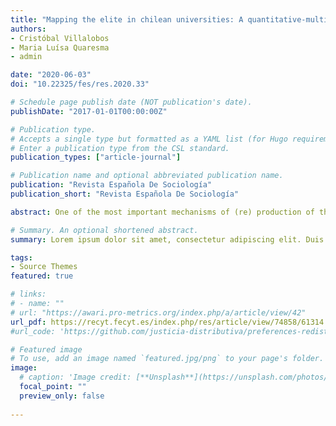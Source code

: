 ```yaml
---
title: "Mapping the elite in chilean universities: A quantitative-multidimensional analysis"
authors:
- Cristóbal Villalobos
- Maria Luísa Quaresma
- admin

date: "2020-06-03"
doi: "10.22325/fes/res.2020.33"

# Schedule page publish date (NOT publication's date).
publishDate: "2017-01-01T00:00:00Z"

# Publication type.
# Accepts a single type but formatted as a YAML list (for Hugo requirements).
# Enter a publication type from the CSL standard.
publication_types: ["article-journal"]

# Publication name and optional abbreviated publication name.
publication: "Revista Española De Sociología"
publication_short: "Revista Española De Sociología"

abstract: One of the most important mechanisms of (re) production of the elites is still education and, specifically, higher education. This article seeks to map the elites in the Chilean university field, identifying the main undergraduates programmes and universities where this group is concentrated and, furthermore, typifying how these institutions promote (or not) processes of mobility and reproduction of the elites. Through a diversified statistical analysis, it is concluded that the academic and social elites are mainly concentrated in two select groups: a few traditional institutions, with high prestige and a high level of selectivity; and in new institutions, privates and focused on capturing the country’s social high class. Additionally, the results show that the Chilean education system promotes low levels of social mobility of the elite, structured in a system that allows to perpetuate the reproduction processes of this group.

# Summary. An optional shortened abstract.
summary: Lorem ipsum dolor sit amet, consectetur adipiscing elit. Duis posuere tellus ac convallis placerat. Proin tincidunt magna sed ex sollicitudin condimentum.

tags:
- Source Themes
featured: true

# links:
# - name: ""
# url: "https://awari.pro-metrics.org/index.php/a/article/view/42"
url_pdf: https://recyt.fecyt.es/index.php/res/article/view/74858/61314
#url_code: 'https://github.com/justicia-distributiva/preferences-redistribution-LA'

# Featured image
# To use, add an image named `featured.jpg/png` to your page's folder. 
image:
  # caption: 'Image credit: [**Unsplash**](https://unsplash.com/photos/jdD8gXaTZsc)'
  focal_point: ""
  preview_only: false
  
---
```

